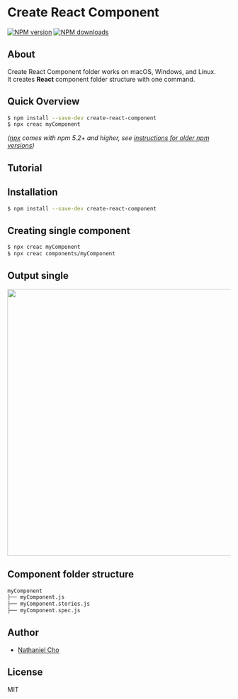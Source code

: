 # Create React Component

[![NPM version](https://img.shields.io/npm/v/create-react-component-folder.svg?style=flat)](https://npmjs.com/package/create-react-component-folder)
[![NPM downloads](https://img.shields.io/npm/dm/create-react-component-folder.svg?style=flat)](https://npmjs.com/package/create-react-component-folder)

## About

Create React Component folder works on macOS, Windows, and Linux.<br>
It creates **React** component folder structure with one command.<br>

## Quick Overview

```sh
$ npm install --save-dev create-react-component
$ npx creac myComponent
```

_([npx](https://medium.com/@maybekatz/introducing-npx-an-npm-package-runner-55f7d4bd282b) comes with npm 5.2+ and higher, see [instructions for older npm versions](https://github.com/snaerth/create-react-component-folder/blob/master/docs/npx_instructions.md))_

## Tutorial

## Installation

```sh
$ npm install --save-dev create-react-component
```

## Creating single component

```sh
$ npx creac myComponent
$ npx creac components/myComponent
```

## Output single

<p align='center'>
<img src='https://github.com/snaerth/create-react-component-folder/blob/master/docs/single2.png?raw=true' width='600' />
</p>

## Component folder structure

```sh
myComponent
├── myComponent.js
├── myComponent.stories.js
├── myComponent.spec.js
```

## Author

- [Nathaniel Cho](https://github.com/natejcho)

## License

MIT
